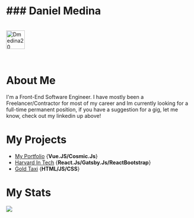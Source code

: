 <h1>### Daniel Medina</h1>

<br/>
<a href="https://www.linkedin.com/in/dannymedina007/" target="_blank" >
    <img align ="left" alt="Dmedina20 LinkedIN" width="50px" src ="https://img.icons8.com/nolan/64/linkedin.png" />
</a>
  
  
  <br/>
  
  <br/>
  
![]()

<br/>
<h1 >About Me</h1>
I'm a Front-End Software Engineer. I have mostly been a Freelancer/Contractor for most of my career and Im currently looking for a full-time permanent position, if you have a suggestion for a gig, let me know, check out my linkedin up above! 
<br/>

<h1>My Projects</h1>

- [My Portfolio](https://www.danielmed.com) {**Vue.JS/Cosmic.Js**}
- [Harvard In Tech](https://www.harvardintechseattle.com) {**React.Js/Gatsby.Js/ReactBootstrap**}
- [Gold Taxi](https://goldtaxi.taximachine.com) {**HTML/JS/CSS**}

<h1>My Stats</h1>


<div align="left"><img src="https://github-profile-trophy.vercel.app/?username=Dmedina20&theme=tokyonight&count_private=true&include_all_commits"></div>

